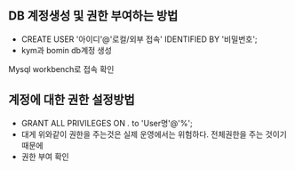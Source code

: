 ## DB 계정생성 및 권한 부여하는 방법
- CREATE USER '아이디'@'로컬/외부 접속' IDENTIFIED BY '비밀번호';
- kym과 bomin db계정 생성

Mysql workbench로 접속 확인

## 계정에 대한 권한 설정방법
- GRANT ALL PRIVILEGES ON *.* to 'User명'@'%';
- 대게 위와같이 권한을 주는것은 실제 운영에서는 위험하다. 전체권한을 주는 것이기 때문에
- 권한 부여 확인
